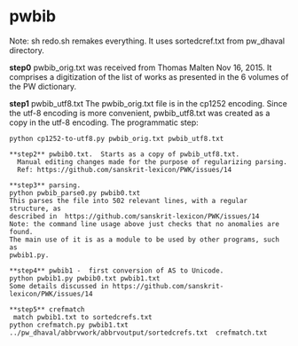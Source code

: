 
# pwbib

 Note: sh redo.sh remakes everything.  It uses sortedcref.txt from pw_dhaval
 directory. 

**step0** pwbib_orig.txt was received from Thomas Malten Nov 16, 2015.  It comprises a
digitization of the list of works as presented in the 6 volumes of the
PW dictionary.

**step1** pwbib_utf8.txt The pwbib_orig.txt file is in the cp1252 encoding.   Since the utf-8 encoding is more convenient, pwbib_utf8.txt was created as a copy in the utf-8 encoding.  The programmatic step:
```
python cp1252-to-utf8.py pwbib_orig.txt pwbib_utf8.txt

**step2** pwbib0.txt.  Starts as a copy of pwbib_utf8.txt.
  Manual editing changes made for the purpose of regularizing parsing.
  Ref: https://github.com/sanskrit-lexicon/PWK/issues/14

**step3** parsing.  
python pwbib_parse0.py pwbib0.txt
This parses the file into 502 relevant lines, with a regular structure, as
described in  https://github.com/sanskrit-lexicon/PWK/issues/14
Note: the command line usage above just checks that no anomalies are found.
The main use of it is as a module to be used by other programs, such as
pwbib1.py.

**step4** pwbib1 -  first conversion of AS to Unicode.
python pwbib1.py pwbib0.txt pwbib1.txt
Some details discussed in https://github.com/sanskrit-lexicon/PWK/issues/14

**step5** crefmatch
 match pwbib1.txt to sortedcrefs.txt
python crefmatch.py pwbib1.txt ../pw_dhaval/abbrvwork/abbrvoutput/sortedcrefs.txt  crefmatch.txt

